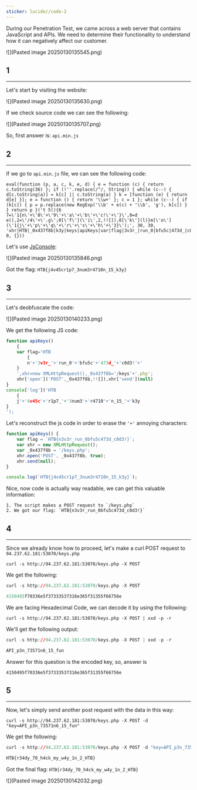 ```yaml
---
sticker: lucide//code-2
---
```

During our Penetration Test, we came across a web server that contains JavaScript and APIs. We need to determine their functionality to understand how it can negatively affect our customer.

![](Pasted image 20250130135545.png)
## 1
---

Let's start by visiting the website:

![](Pasted image 20250130135630.png)

If we check source code we can see the following:

![](Pasted image 20250130135707.png)

So, first answer is: `api.min.js`

## 2
---

If we go to `api.min.js` file, we can see the following code:

```
eval(function (p, a, c, k, e, d) { e = function (c) { return c.toString(36) }; if (!''.replace(/^/, String)) { while (c--) { d[c.toString(a)] = k[c] || c.toString(a) } k = [function (e) { return d[e] }]; e = function () { return '\\w+' }; c = 1 }; while (c--) { if (k[c]) { p = p.replace(new RegExp('\\b' + e(c) + '\\b', 'g'), k[c]) } } return p }('t 5(){6 7=\'1{n\'+\'8\'+\'9\'+\'a\'+\'b\'+\'c!\'+\'}\',0=d e(),2=\'/4\'+\'.g\';0[\'f\'](\'i\',2,!![]),0[\'k\'](l)}m[\'o\'](\'1{j\'+\'p\'+\'q\'+\'r\'+\'s\'+\'h\'+\'3}\');', 30, 30, 'xhr|HTB|_0x437f8b|k3y|keys|apiKeys|var|flag|3v3r_|run_0|bfu5c|473d_|c0d3|new|XMLHttpRequest|open|php|n_15_|POST||send|null|console||log|4v45c|r1p7_|3num3|r4710|function'.split('|'), 0, {}))
```

Let's use [JsConsole](https://jsconsole.com/):

![](Pasted image 20250130135846.png)

Got the flag: `HTB{j4v45cr1p7_3num3r4710n_15_k3y}`

## 3
---

Let's deobfuscate the code:

![](Pasted image 20250130140233.png)

We get the following JS code:

```js
function apiKeys()
	{
	var flag='HTB
		{
		n'+'3v3r_'+'run_0'+'bfu5c'+'473d_'+'c0d3!'+'
	}
	',xhr=new XMLHttpRequest(),_0x437f8b='/keys'+'.php';
	xhr['open']('POST',_0x437f8b,!![]),xhr['send'](null)
}
console['log']('HTB
	{
	j'+'4v45c'+'r1p7_'+'3num3'+'r4710'+'n_15_'+'k3y
}
');

```

Let's reconstruct the js code in order to erase the `'+'` annoying characters:

```js
function apiKeys() {
    var flag = `HTB{n3v3r_run_0bfu5c473d_c0d3!}`;
    var xhr = new XMLHttpRequest();
    var _0x437f8b = '/keys.php';
    xhr.open('POST', _0x437f8b, true);
    xhr.send(null);
}

console.log(`HTB{j4v45cr1p7_3num3r4710n_15_k3y}`);
```

Nice, now code is actually way readable, we can get this valuable information:

```ad-hint
1. The script makes a POST request to `/keys.php`
2. We got our flag: `HTB{n3v3r_run_0bfu5c473d_c0d3!}`
```

## 4
---

Since we already know how to proceed, let's make a curl POST request to `94.237.62.181:53070/keys.php`

`curl -s http://94.237.62.181:53070/keys.php -X POST`

We get the following:

```r
curl -s http://94.237.62.181:53070/keys.php -X POST

4150495f70336e5f37333537316e365f31355f66756e
```

We are facing Hexadecimal Code, we can decode it by using the following:

`curl -s http://94.237.62.181:53070/keys.php -X POST | xxd -p -r`

We'll get the following output:

```r
curl -s http://94.237.62.181:53070/keys.php -X POST | xxd -p -r

API_p3n_73571n6_15_fun
```

Answer for this question is the encoded key, so, answer is 

`4150495f70336e5f37333537316e365f31355f66756e`

## 5
---

Now, let's simply send another post request with the data in this way:

`curl -s http://94.237.62.181:53070/keys.php -X POST -d "key=API_p3n_73571n6_15_fun"`

We get the following:

```r
curl -s http://94.237.62.181:53070/keys.php -X POST -d "key=API_p3n_73571n6_15_fun"

HTB{r34dy_70_h4ck_my_w4y_1n_2_HTB}
```

Got the final flag: `HTB{r34dy_70_h4ck_my_w4y_1n_2_HTB}`


![](Pasted image 20250130142032.png)

